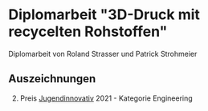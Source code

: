 # Diplomarbeit "3D-Druck mit recycelten Rohstoffen" 
Diplomarbeit von Roland Strasser und Patrick Strohmeier
## Auszeichnungen
2. Preis [Jugendinnovativ](https://www.jugendinnovativ.at/) 2021 - Kategorie Engineering
